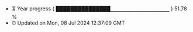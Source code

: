 - ⏳ Year progress { ███████████████▁▁▁▁▁▁▁▁▁▁▁▁▁▁▁ } 51.78 %
- ⏰ Updated on Mon, 08 Jul 2024 12:37:09 GMT

